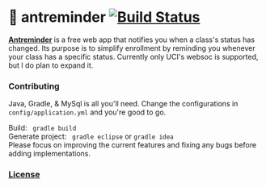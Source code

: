 # :ant: antreminder [![Build Status](https://travis-ci.org/tolusalako/antreminder.svg?branch=master)](https://travis-ci.org/tolusalako/antreminder)
 [__Antreminder__](antreminder.csthings.net) is a free web app that notifies you when a class's status has changed. Its purpose is to simplify enrollment by reminding you whenever your class has a specific status. Currently only UCI's websoc is supported, but I do plan to expand it.

### Contributing
Java, Gradle, & MySql is all you'll need. Change the configurations in `config/application.yml` and you're good to go.

Build: ``` gradle build```   
Generate project: ``` gradle eclipse``` or ``` gradle idea ```   
Please focus on improving the current features and fixing any bugs before adding implementations.

### [License](https://github.com/tolusalako/antreminder/blob/master/LICENSE.md)
